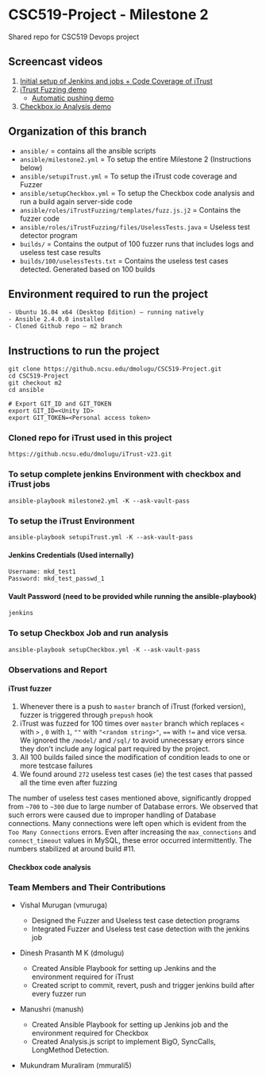 # CSC519-Project - Milestone 2
Shared repo for CSC519 Devops project

## Screencast videos
1. [Initial setup of Jenkins and jobs + Code Coverage of iTrust](https://youtu.be/VJ59JBodJAw)
2. [iTrust Fuzzing demo](https://youtu.be/RjVnMZLPgZo) 
     - [Automatic pushing demo](https://youtu.be/jZfE_re3Yao)
3. [Checkbox.io Analysis demo](https://youtu.be/qQTq3GTAyDM)

## Organization of this branch

- `ansible/` = contains all the ansible scripts
- `ansible/milestone2.yml` = To setup the entire Milestone 2 (Instructions below)
- `ansible/setupiTrust.yml` = To setup the iTrust code coverage and Fuzzer
- `ansible/setupCheckbox.yml` = To setup the Checkbox code analysis and run a build again server-side code
- `ansible/roles/iTrustFuzzing/templates/fuzz.js.j2` = Contains the fuzzer code
- `ansible/roles/iTrustFuzzing/files/UselessTests.java` = Useless test detector program
- `builds/` = Contains the output of 100 fuzzer runs that includes logs and useless test case results
- `builds/100/uselessTests.txt` = Contains the useless test cases detected. Generated based on 100 builds

## Environment required to run the project
    - Ubuntu 16.04 x64 (Desktop Edition) – running natively
    - Ansible 2.4.0.0 installed
    - Cloned Github repo – m2 branch
    
## Instructions to run the project
    git clone https://github.ncsu.edu/dmolugu/CSC519-Project.git
    cd CSC519-Project
    git checkout m2
    cd ansible

    # Export GIT_ID and GIT_TOKEN
    export GIT_ID=<Unity ID>
    export GIT_TOKEN=<Personal access token>

### Cloned repo for iTrust used in this project
    https://github.ncsu.edu/dmolugu/iTrust-v23.git

### To setup complete jenkins Environment with checkbox and iTrust jobs
    ansible-playbook milestone2.yml -K --ask-vault-pass
    
### To setup the iTrust Environment
    ansible-playbook setupiTrust.yml -K --ask-vault-pass

#### Jenkins Credentials (Used internally)
    Username: mkd_test1
    Password: mkd_test_passwd_1

#### Vault Password (need to be provided while running the ansible-playbook)
    jenkins

### To setup Checkbox Job and run analysis
    ansible-playbook setupCheckbox.yml -K --ask-vault-pass

### Observations and Report

#### iTrust fuzzer

1. Whenever there is a push to `master` branch of iTrust (forked version), fuzzer is triggered through `prepush` hook
2. iTrust was fuzzed for 100 times over `master` branch which replaces `<` with `>` , `0` with `1`, `""` with `"<random string>"`, `==` with `!=` and vice versa. We ignored the `/model/` and `/sql/` to avoid unnecessary errors since they don't include any logical part required by the project.
3. All 100 builds failed since the modification of condition leads to one or more testcase failures
4. We found around `272` useless test cases (ie) the test cases that passed all the time even after fuzzing

The number of useless test cases mentioned above, significantly dropped from `~700` to `~300` due to large number of Database errors. We observed that such errors were caused due to improper handling of Database connections. Many connections were left open which is evident from the `Too Many Connections` errors. Even after increasing the `max_connections` and `connect_timeout` values in MySQL, these error occurred intermittently. The numbers stabilized at around build #11. 

#### Checkbox code analysis



### Team Members and Their Contributions

- Vishal Murugan (vmuruga)
    - Designed the Fuzzer and Useless test case detection programs
    - Integrated Fuzzer and Useless test case detection with the jenkins job

- Dinesh Prasanth M K (dmolugu)
    - Created Ansible Playbook for setting up Jenkins and the environment required for iTrust
    - Created script to commit, revert, push and trigger jenkins build after every fuzzer run

- Manushri (manush)
    - Created Ansible Playbook for setting up Jenkins job and the environment required for Checkbox
    - Created Analysis.js script to implement BigO, SyncCalls, LongMethod Detection.

- Mukundram Muraliram (mmurali5)
